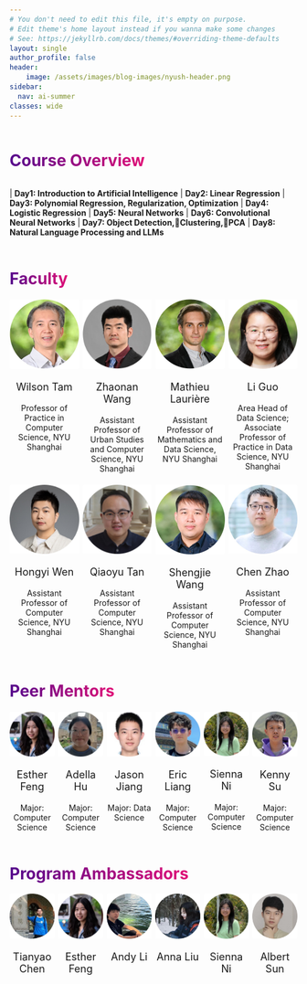 ```yaml
---
# You don't need to edit this file, it's empty on purpose.
# Edit theme's home layout instead if you wanna make some changes
# See: https://jekyllrb.com/docs/themes/#overriding-theme-defaults
layout: single
author_profile: false
header:
    image: /assets/images/blog-images/nyush-header.png
sidebar:
  nav: ai-summer
classes: wide
---
```


<h1 style="
  background: -webkit-linear-gradient(left, #57068c 1%, #e00f78 100%);
  -webkit-background-clip: text;
  -webkit-text-fill-color: transparent;
  display: inline-block;
">
  Course Overview
</h1>

| **Day1: Introduction to Artificial Intelligence** 
| **Day2: Linear Regression** 
| **Day3: Polynomial Regression, Regularization, Optimization** 
| **Day4: Logistic Regression** 
| **Day5: Neural Networks** 
| **Day6: Convolutional Neural Networks**
| **Day7: Object Detection,Clustering,PCA**
| **Day8: Natural Language Processing and LLMs** 

<div>
    <h1 style="
      background: -webkit-linear-gradient(left, #57068c 1%, #e00f78 100%);
      -webkit-background-clip: text;
      -webkit-text-fill-color: transparent;
      display: inline-block;
      margin-top: 1.5em;
    ">
      Faculty
    </h1>
</div>

<div style="display: grid; grid-template-columns: repeat(4, 1fr); gap: 6px; text-align: center;">

  <div>
    <img src="/assets/images/people/wilson.jpg" alt="wilson" style="width: 130px; border-radius: 2px;" />
    <p style="font-size: 18px; text-align: center;">
        <a href="https://cs.shanghai.nyu.edu/faculty/yik-cheung-tam-tanyizhang" target="_blank" style="text-decoration: none; ">
          Wilson Tam
        </a>
    </p>
    <p style="font-size: 14px; text-align: center;">Professor of Practice in Computer Science, NYU Shanghai</p>
  </div>

  <div>
    <img src="/assets/images/people/zhaonan.jpg" alt="zhaonan" style="width: 130px; border-radius: 2px;" />
    <p style="font-size: 18px; text-align: center;">
        <a href="https://cs.shanghai.nyu.edu/faculty/zhaonan-wang-wangzhaonan" target="_blank" style="text-decoration: none; ">
          Zhaonan Wang
        </a>
    </p>
    <p style="font-size: 14px; text-align: center;">Assistant Professor of Urban Studies and Computer Science, NYU Shanghai</p>
  </div>

  <div>
    <img src="/assets/images/people/mathieu.jpg" alt="mathieu" style="width: 130px; border-radius: 2px;" />
    <p style="font-size: 18px; text-align: center;">
        <a href="https://cs.shanghai.nyu.edu/faculty/mathieu-lauriere" target="_blank" style="text-decoration: none; ">
          Mathieu Laurière
        </a>
    </p>
    <p style="font-size: 14px; text-align: center;">Assistant Professor of Mathematics and Data Science, NYU Shanghai</p>
  </div>

  <div>
    <img src="/assets/images/people/li.png" alt="li" style="width: 130px; border-radius: 2px;" />
    <p style="font-size: 18px; text-align: center;">
        <a href="https://cs.shanghai.nyu.edu/faculty/li-guo-guoli" target="_blank" style="text-decoration: none; ">
          Li Guo
        </a>
    </p>
    <p style="font-size: 14px; text-align: center;">Area Head of Data Science; Associate Professor of Practice in Data Science, NYU Shanghai</p>
  </div>

  <div>
    <img src="/assets/images/people/hongyi2.jpg" alt="hongyi" style="width: 130px; border-radius: 2px;" />
    <p style="font-size: 18px; text-align: center;">
        <a href="https://cs.shanghai.nyu.edu/faculty/hongyi-wen-wenhongyi" target="_blank" style="text-decoration: none; ">
          Hongyi Wen
        </a>
    </p>
    <p style="font-size: 14px; text-align: center;">Assistant Professor of Computer Science, NYU Shanghai</p>
  </div>

  <div>
    <img src="/assets/images/people/qiaoyu2.jpg" alt="qiaoyu" style="width: 130px; border-radius: 2px;" />
    <p style="font-size: 18px; text-align: center;">
        <a href="https://cs.shanghai.nyu.edu/faculty/qiaoyu-tan-tanqiaoyu" target="_blank" style="text-decoration: none; ">
          Qiaoyu Tan
        </a>
    </p>
    <p style="font-size: 14px; text-align: center;">Assistant Professor of Computer Science, NYU Shanghai</p>
  </div>

  <div>
    <img src="/assets/images/people/shengjie.jpg" alt="shengjie" style="width: 130px; border-radius: 2px;" />
    <p style="font-size: 18px; text-align: center;">
        <a href="https://cs.shanghai.nyu.edu/faculty/shengjie-wang-wangshengjie" target="_blank" style="text-decoration: none; ">
          Shengjie Wang
        </a>
    </p>
    <p style="font-size: 14px; text-align: center;">Assistant Professor of Computer Science, NYU Shanghai</p>
  </div>

  <div>
    <img src="/assets/images/people/chen.jpg" alt="chen" style="width: 130px; border-radius: 2px;" />
    <p style="font-size: 18px; text-align: center;">
        <a href="https://cs.shanghai.nyu.edu/faculty/chen-zhao-zhaochen" target="_blank" style="text-decoration: none; ">
          Chen Zhao
        </a>
    </p>
    <p style="font-size: 14px; text-align: center;">Assistant Professor of Computer Science, NYU Shanghai</p>
  </div>

</div>

<div>
    <h1 style="
      background: -webkit-linear-gradient(left, #57068c 1%, #e00f78 100%);
      -webkit-background-clip: text;
      -webkit-text-fill-color: transparent;
      display: inline-block;
      margin-top: 1.5em;
    ">
      Peer Mentors
    </h1>
</div>

<div style="display: grid; grid-template-columns: repeat(6, 1fr); gap: 6px; text-align: center;">
  <div>
    <img src="/assets/images/people/esther.jpg" alt="esther" style="width: 120px; border-radius: 2px;" />
    <p style="font-size: 18px; text-align: center;">
        Esther Feng
    </p>
    <p style="font-size: 14px; text-align: center;"> Major: Computer Science </p>
  </div>

  <div>
    <img src="/assets/images/people/adella.jpg" alt="adella" style="width: 120px; border-radius: 2px;" />
    <p style="font-size: 18px; text-align: center;">
        Adella Hu
    </p>
    <p style="font-size: 14px; text-align: center;"> Major: Computer Science </p>
  </div>

  <div>
    <img src="/assets/images/people/jason.jpg" alt="jason" style="width: 120px; border-radius: 2px;" />
    <p style="font-size: 18px; text-align: center;">
        Jason Jiang
    </p>
    <p style="font-size: 14px; text-align: center;"> Major: Data Science </p>
  </div>

  <div>
    <img src="/assets/images/people/eric.jpg" alt="eric" style="width: 120px; border-radius: 2px;" />
    <p style="font-size: 18px; text-align: center;">
        Eric Liang
    </p>
    <p style="font-size: 14px; text-align: center;"> Major: Computer Science </p>
  </div>

  <div>
    <img src="/assets/images/people/sienna.jpg" alt="sienna" style="width: 120px; border-radius: 2px;" />
    <p style="font-size: 18px; text-align: center;">
        Sienna Ni
    </p>
    <p style="font-size: 14px; text-align: center;"> Major: Computer Science </p>
  </div>

  <div>
    <img src="/assets/images/people/kenny.jpg" alt="kenny" style="width: 120px; border-radius: 2px;" />
    <p style="font-size: 18px; text-align: center;">
        Kenny Su
    </p>
    <p style="font-size: 14px; text-align: center;"> Major: Computer Science </p>
  </div>

</div>

<div>
    <h1 style="
      background: -webkit-linear-gradient(left, #57068c 1%, #e00f78 100%);
      -webkit-background-clip: text;
      -webkit-text-fill-color: transparent;
      display: inline-block;
      margin-top: 1.5em;
    ">
      Program Ambassadors
    </h1>
</div>

<div style="display: grid; grid-template-columns: repeat(6, 1fr); gap: 6px; text-align: center;">
  <div>
    <img src="/assets/images/people/tianyao.jpg" alt="tianyao" style="width: 120px; border-radius: 2px;" />
    <p style="font-size: 18px; text-align: center;">
        Tianyao Chen
    </p>
  </div>

  <div>
    <img src="/assets/images/people/esther.jpg" alt="esther" style="width: 120px; border-radius: 2px;" />
    <p style="font-size: 18px; text-align: center;">
        Esther Feng
    </p>
  </div>

  <div>
    <img src="/assets/images/people/andy.jpg" alt="andy" style="width: 120px; border-radius: 2px;" />
    <p style="font-size: 18px; text-align: center;">
        Andy Li
    </p>
  </div>

  <div>
    <img src="/assets/images/people/anna.jpg" alt="anna" style="width: 120px; border-radius: 2px;" />
    <p style="font-size: 18px; text-align: center;">
        Anna Liu
    </p>
  </div>

  <div>
    <img src="/assets/images/people/sienna.jpg" alt="sienna" style="width: 120px; border-radius: 2px;" />
    <p style="font-size: 18px; text-align: center;">
        Sienna Ni
    </p>
  </div>

  <div>
    <img src="/assets/images/people/albert.png" alt="albert" style="width: 120px; border-radius: 2px;" />
    <p style="font-size: 18px; text-align: center;">
        Albert Sun
    </p>
  </div>

</div>

 



 
